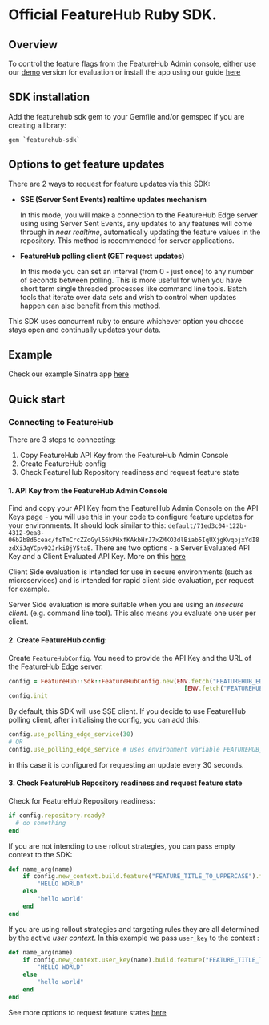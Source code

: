 # Official FeatureHub Ruby SDK.

## Overview
To control the feature flags from the FeatureHub Admin console, either use our [demo](https://demo.featurehub.io) version for evaluation or install the app using our guide [here](https://docs.featurehub.io/featurehub/latest/installation.html)

## SDK installation

Add the featurehub sdk gem to your Gemfile and/or gemspec if you are creating a library:

```
gem `featurehub-sdk`
```


## Options to get feature updates

There are 2 ways to request for feature updates via this SDK:

- **SSE (Server Sent Events) realtime updates mechanism**

  In this mode, you will make a connection to the FeatureHub Edge server using using Server Sent Events, any updates to any features will come through in _near realtime_, automatically updating the feature values in the repository. This method is recommended for server applications.

- **FeatureHub polling client (GET request updates)**

  In this mode you can set an interval (from 0 - just once) to any number of seconds between polling. This is more useful for when you have short term single threaded
  processes like command line tools. Batch tools that iterate over data sets and wish to control when updates happen can also benefit from this method.

This SDK uses concurrent ruby to ensure whichever option you choose stays open and continually updates your data.

## Example

Check our example Sinatra app [here](https://github.com/featurehub-io/featurehub-ruby-sdk/tree/main/example/sinatra)

## Quick start

### Connecting to FeatureHub
There are 3 steps to connecting:
1) Copy FeatureHub API Key from the FeatureHub Admin Console
2) Create FeatureHub config
3) Check FeatureHub Repository readiness and request feature state

#### 1. API Key from the FeatureHub Admin Console
Find and copy your API Key from the FeatureHub Admin Console on the API Keys page -
you will use this in your code to configure feature updates for your environments.
It should look similar to this: ```default/71ed3c04-122b-4312-9ea8-06b2b8d6ceac/fsTmCrcZZoGyl56kPHxfKAkbHrJ7xZMKO3dlBiab5IqUXjgKvqpjxYdI8zdXiJqYCpv92Jrki0jY5taE```.
There are two options - a Server Evaluated API Key and a Client Evaluated API Key. More on this [here](https://docs.featurehub.io/#_client_and_server_api_keys)

Client Side evaluation is intended for use in secure environments (such as microservices) and is intended for rapid client side evaluation, per request for example.

Server Side evaluation is more suitable when you are using an _insecure client_. (e.g. command line tool). This also means you evaluate one user per client.

#### 2. Create FeatureHub config:

Create `FeatureHubConfig`. You need to provide the API Key and the URL of the FeatureHub Edge server.

```ruby
config = FeatureHub::Sdk::FeatureHubConfig.new(ENV.fetch("FEATUREHUB_EDGE_URL"),
                                                 [ENV.fetch("FEATUREHUB_CLIENT_API_KEY")])
config.init

```

By default, this SDK will use SSE client. If you decide to use FeatureHub polling client, after initialising the config, you can add this:

```ruby
config.use_polling_edge_service(30)
# OR
config.use_polling_edge_service # uses environment variable FEATUREHUB_POLL_INTERVAL or default of 30 
```

in this case it is configured for requesting an update every 30 seconds.

#### 3. Check FeatureHub Repository readiness and request feature state

Check for FeatureHub Repository readiness:
```ruby
if config.repository.ready?
  # do something
end
```

If you are not intending to use rollout strategies, you can pass empty context to the SDK:

```ruby
def name_arg(name)
    if config.new_context.build.feature("FEATURE_TITLE_TO_UPPERCASE").flag
        "HELLO WORLD"
    else
        "hello world"
    end
end
```


If you are using rollout strategies and targeting rules they are all determined by the active _user context_. In this example we pass `user_key` to the context :

```ruby
def name_arg(name)
    if config.new_context.user_key(name).build.feature("FEATURE_TITLE_TO_UPPERCASE").flag
        "HELLO WORLD"
    else
        "hello world"
    end
end
```

See more options to request feature states [here](https://github.com/featurehub-io/featurehub-ruby-sdk/blob/main/featurehub-sdk/lib/feature_hub/sdk/context.rb)
